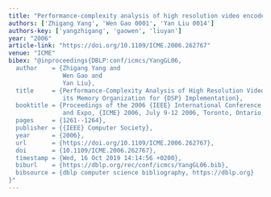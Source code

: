 ```yaml
---
title: "Performance-complexity analysis of high resolution video encoder and its memory organization for DSP implementation"
authors: ['Zhigang Yang', 'Wen Gao 0001', 'Yan Liu 0014']
authors-key: ['yangzhigang', 'gaowen', 'liuyan']
year: "2006"
article-link: "https://doi.org/10.1109/ICME.2006.262767"
venue: "ICME"
bibex: "@inproceedings{DBLP:conf/icmcs/YangGL06,
  author    = {Zhigang Yang and
               Wen Gao and
               Yan Liu},
  title     = {Performance-Complexity Analysis of High Resolution Video Encoder and
               its Memory Organization for {DSP} Implementation},
  booktitle = {Proceedings of the 2006 {IEEE} International Conference on Multimedia
               and Expo, {ICME} 2006, July 9-12 2006, Toronto, Ontario, Canada},
  pages     = {1261--1264},
  publisher = {{IEEE} Computer Society},
  year      = {2006},
  url       = {https://doi.org/10.1109/ICME.2006.262767},
  doi       = {10.1109/ICME.2006.262767},
  timestamp = {Wed, 16 Oct 2019 14:14:56 +0200},
  biburl    = {https://dblp.org/rec/conf/icmcs/YangGL06.bib},
  bibsource = {dblp computer science bibliography, https://dblp.org}
}"
---
```

